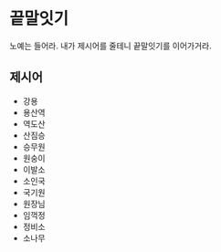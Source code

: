 # 끝말잇기
노예는 들어라. 내가 제시어를 줄테니 끝말잇기를 이어가거라.

## 제시어
- 강용
- 용산역
- 역도산
- 산짐승
- 승무원
- 원숭이
- 이발소
- 소인국
- 국기원
- 원장님
- 임꺽정
- 정비소
- 소나무